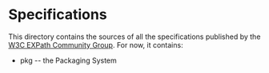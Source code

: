 Specifications
==============

This directory contains the sources of all the specifications published by the
[W3C EXPath Community Group](http://w3.org/community/expath/).  For now, it
contains:

* pkg -- the Packaging System
